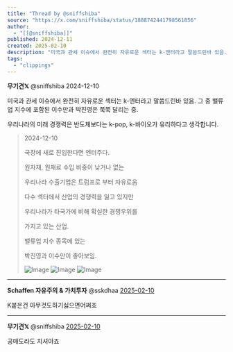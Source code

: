 ```yaml
---
title: "Thread by @sniffshiba"
source: "https://x.com/sniffshiba/status/1888742441798561856"
author:
  - "[[@sniffshiba]]"
published: 2024-12-11
created: 2025-02-10
description: "미국과 관세 이슈에서 완전히 자유로운 섹터는 k-엔터라고 말씀드린바 있음. 그 중 밸류업 지수에 포함된 이수만과 박진영은 쭉쭉 달리는 중. 우리나라의 미래 경쟁력은 반도체보다는 k-pop, k-바이오가 유리하다고 생각합니다."
tags:
  - "clippings"
---
```

**무기견𝕏** @sniffshiba 2024-12-10

미국과 관세 이슈에서 완전히 자유로운 섹터는 k-엔터라고 말씀드린바 있음. 그 중 밸류업 지수에 포함된 이수만과 박진영은 쭉쭉 달리는 중.

우리나라의 미래 경쟁력은 반도체보다는 k-pop, k-바이오가 유리하다고 생각합니다.

> 2024-12-10
> 
> 국장에 새로 진입한다면 엔터주다.
> 
> 원자재, 원재료 수입 비중이 낮거나 없는
> 
> 우리나라 수출기업은 트럼프로 부터 자유로움
> 
> 다수 섹터에서 산업의 경쟁력을 잃고 있지만
> 
> 우리나라가 타국가에 비해 확실한 경쟁우위를
> 
> 가지고 있는 산업.
> 
> 밸류업 지수 종목에 있는
> 
> 박진영과 이수만이 좋아보임.
> 
> ![Image](https://pbs.twimg.com/media/GjYpPQia8AAt4Ja?format=jpg&name=large) ![Image](https://pbs.twimg.com/media/GjYpPQjaMAA8oeT?format=jpg&name=large) ![Image](https://pbs.twimg.com/media/GjYpPQnakAAXs3F?format=jpg&name=large)

---

**Schaffen 자유주의 & 가치투자** @sskdhaa [2025-02-10](https://x.com/sskdhaa/status/1888749202819400113)

K붙은건 아무것도하기싫으면어쩌죠

---

**무기견𝕏** @sniffshiba [2025-02-10](https://x.com/sniffshiba/status/1888749670643748966)

공매도라도 치셔야죠